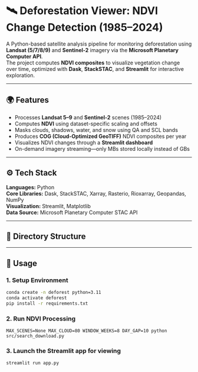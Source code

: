 # 🛰️ Deforestation Viewer: NDVI Change Detection (1985–2024)

A Python-based satellite analysis pipeline for monitoring deforestation using **Landsat (5/7/8/9)** and **Sentinel-2** imagery via the **Microsoft Planetary Computer API**.  
The project computes **NDVI composites** to visualize vegetation change over time, optimized with **Dask**, **StackSTAC**, and **Streamlit** for interactive exploration.

---

## 🌍 Features
- Processes **Landsat 5–9** and **Sentinel-2** scenes (1985–2024)
- Computes **NDVI** using dataset-specific scaling and offsets
- Masks clouds, shadows, water, and snow using QA and SCL bands
- Produces **COG (Cloud-Optimized GeoTIFF)** NDVI composites per year
- Visualizes NDVI changes through a **Streamlit dashboard**  
- On-demand imagery streaming—only MBs stored locally instead of GBs

---

## ⚙️ Tech Stack
**Languages:** Python  
**Core Libraries:** Dask, StackSTAC, Xarray, Rasterio, Rioxarray, Geopandas, NumPy  
**Visualization:** Streamlit, Matplotlib  
**Data Source:** Microsoft Planetary Computer STAC API

---

## 🧭 Directory Structure

---

## 🚀 Usage

### 1. Setup Environment
```bash
conda create -n deforest python=3.11
conda activate deforest
pip install -r requirements.txt
```
### 2. Run NDVI Processing
```MAX_SCENES=None MAX_CLOUD=80 WINDOW_WEEKS=8 DAY_GAP=10 python src/search_download.py```

### 3. Launch the Streamlit app for viewing
```streamlit run app.py```

